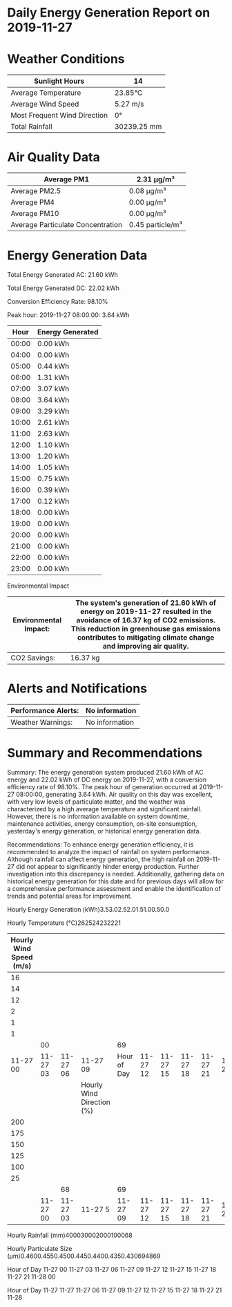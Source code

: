 # Daily Energy Generation Report on 2019-11-27

# Weather Conditions

|Sunlight Hours|14|
|---|---|
|Average Temperature|23.85°C|
|Average Wind Speed|5.27 m/s|
|Most Frequent Wind Direction|0°|
|Total Rainfall|30239.25 mm|

# Air Quality Data

|Average PM1|2.31 μg/m³|
|---|---|
|Average PM2.5|0.08 μg/m³|
|Average PM4|0.00 μg/m³|
|Average PM10|0.00 μg/m³|
|Average Particulate Concentration|0.45 particle/m³|

# Energy Generation Data

Total Energy Generated AC: 21.60 kWh

Total Energy Generated DC: 22.02 kWh

Conversion Efficiency Rate: 98.10%

Peak hour: 2019-11-27 08:00:00: 3.64 kWh

|Hour|Energy Generated|
|---|---|
|00:00|0.00 kWh|
|04:00|0.00 kWh|
|05:00|0.44 kWh|
|06:00|1.31 kWh|
|07:00|3.07 kWh|
|08:00|3.64 kWh|
|09:00|3.29 kWh|
|10:00|2.61 kWh|
|11:00|2.63 kWh|
|12:00|1.10 kWh|
|13:00|1.20 kWh|
|14:00|1.05 kWh|
|15:00|0.75 kWh|
|16:00|0.39 kWh|
|17:00|0.12 kWh|
|18:00|0.00 kWh|
|19:00|0.00 kWh|
|20:00|0.00 kWh|
|21:00|0.00 kWh|
|22:00|0.00 kWh|
|23:00|0.00 kWh|

Environmental Impact

|Environmental Impact:|The system's generation of 21.60 kWh of energy on 2019-11-27 resulted in the avoidance of 16.37 kg of CO2 emissions. This reduction in greenhouse gas emissions contributes to mitigating climate change and improving air quality.|
|---|---|
|CO2 Savings:|16.37 kg|

# Alerts and Notifications

|Performance Alerts:|No information|
|---|---|
|Weather Warnings:|No information|

# Summary and Recommendations

Summary: The energy generation system produced 21.60 kWh of AC energy and 22.02 kWh of DC energy on 2019-11-27, with a conversion efficiency rate of 98.10%. The peak hour of generation occurred at 2019-11-27 08:00:00, generating 3.64 kWh. Air quality on this day was excellent, with very low levels of particulate matter, and the weather was characterized by a high average temperature and significant rainfall. However, there is no information available on system downtime, maintenance activities, energy consumption, on-site consumption, yesterday's energy generation, or historical energy generation data.

Recommendations: To enhance energy generation efficiency, it is recommended to analyze the impact of rainfall on system performance. Although rainfall can affect energy generation, the high rainfall on 2019-11-27 did not appear to significantly hinder energy production. Further investigation into this discrepancy is needed. Additionally, gathering data on historical energy generation for this date and for previous days will allow for a comprehensive performance assessment and enable the identification of trends and potential areas for improvement.

Hourly Energy Generation (kWh)3.53.02.52.01.51.00.50.0

Hourly Temperature (°C)262524232221

|Hourly Wind Speed (m/s)| | | | | | | | | |
|---|---|---|---|---|---|---|---|---|---|
|16| | | | | | | | | |
|14| | | | | | | | | |
|12| | | | | | | | | |
|2| | | | | | | | | |
|1| | | | | | | | | |
|1| | | | | | | | | |
| |00| | |69| | | | | |
|11-27 00|11-27 03|11-27 06|11-27 09|Hour of Day|11-27 12|11-27 15|11-27 18|11-27 21|11-28|
| | | |Hourly Wind Direction (%)| | | | | | |
|200| | | | | | | | | |
|175| | | | | | | | | |
|150| | | | | | | | | |
|125| | | | | | | | | |
|100| | | | | | | | | |
|25| | | | | | | | | |
| | |68| |69| | | | | |
| |11-27 00|11-27 03|11-27 5|11-27 09|11-27 12|11-27 15|11-27 18|11-27 21|11-28|

Hourly Rainfall (mm)400030002000100068

Hourly Particulate Size (µm)0.4600.4550.4500.4450.4400.4350.430694869

Hour of Day
11-27 00
11-27 03
11-27 06
11-27 09
11-27 12
11-27 15
11-27 18
11-27 21
11-28 00

Hour of Day
11-27
11-27
11-27 06
11-27 09
11-27 12
11-27 15
11-27 18
11-27 21
11-28